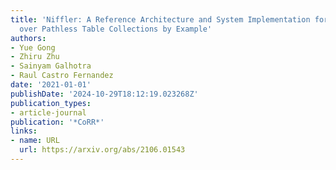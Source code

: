 ```yaml
---
title: 'Niffler: A Reference Architecture and System Implementation for View Discovery
  over Pathless Table Collections by Example'
authors:
- Yue Gong
- Zhiru Zhu
- Sainyam Galhotra
- Raul Castro Fernandez
date: '2021-01-01'
publishDate: '2024-10-29T18:12:19.023268Z'
publication_types:
- article-journal
publication: '*CoRR*'
links:
- name: URL
  url: https://arxiv.org/abs/2106.01543
---
```

